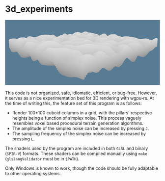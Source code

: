 # 3d_experiments

<center>
    <img src="render.png">
</center>

This code is not organized, safe, idiomatic, efficient, or bug-free. However, it serves as a nice experimentation bed for 3D rendering with wgpu-rs. At the time of writing this, the feature set of this program is as follows:

- Render 100*100 cuboid columns in a grid, with the pillars' respective heights being a function of simplex noise. This process vaguely resembles voxel based procedural terrain generation algorithms.
- The amplitude of the simplex noise can be increased by pressing `J`.
- The sampling frequency of the simplex noise can be increased by pressing `L`.

The shaders used by the program are included in both `GLSL` and binary (`SPIR-V`) formats. These shaders can be compiled manually using `make` (`glslangValidator` must be in `$PATH`).

Only Windows is known to work, though the code should be fully adaptable to other operating systems.
